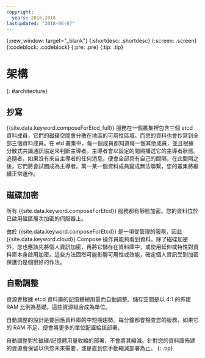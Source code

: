 ```yaml
---
copyright:
  years: 2016,2018
lastupdated: "2018-06-07"
---
```


{:new_window: target="_blank"}
{:shortdesc: .shortdesc}
{:screen: .screen}
{:codeblock: .codeblock}
{:pre: .pre}
{:tip: .tip}

# 架構 
{: #architecture}

## 抄寫

{{site.data.keyword.composeForEtcd_full}} 服務在一個叢集裡包含三個 etcd 資料成員，它們的磁碟空間會分散在地區的可用性區域，而您的資料也會抄寫到全部三個資料成員。在 etd 叢集中，每一個成員都知道每一個其他成員，並且根據分散式共識通訊協定來判斷主導者。主導者會以設定的間隔播送它的主導者狀態。追隨者，如果沒有來自主導者的任何消息，便會全部具有自己的間隔，在此間隔之後，它們將會試圖成為主導者。萬一某一個資料成員變成無法聯繫，您的叢集將繼續正常運作。

## 磁碟加密

所有 {{site.data.keyword.composeForEtcd}} 服務都有靜態加密。您的資料位於已啟用磁區層次加密的伺服器上。 

由於 {{site.data.keyword.composeForEtcd}} 是一項受管理的服務，因此 {{site.data.keyword.cloud}} Compose 操作員能夠看到資料。除了磁碟加密外，您也應該先將個人資訊加密，再將它儲存在資料庫中，或使用延伸或特性對資料庫本身啟用加密。這些方法固然可能影響可用性或效能，確定個人資訊受到加密保護仍是個很好的作法。

## 自動調整

資源會根據 etcd 資料庫的記憶體總用量而自動調整。儲存空間是以 4:1 的佈建 RAM 比例為基礎。這些資源組合成為單位。

自動調整的設計是要回應資料庫的中短期趨勢。每分鐘都會檢查您的服務，如果它的 RAM 不足，便會將更多的單位配置給該部署。 

自動調整對於磁碟/記憶體用量收縮的部署，不會將其縮減。針對您的資料庫佈建的資源會保留以供您未來需要，或是直到您手動縮減部署為止。
{: .tip}
